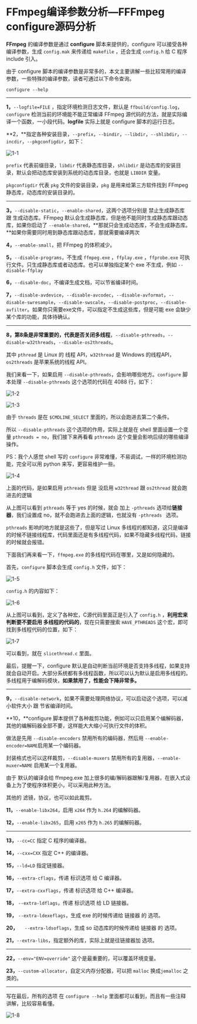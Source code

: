 # FFmpeg编译参数分析—FFFmpeg configure源码分析

**FFmpeg** 的编译参数是通过 **configure** 脚本来提供的，configure 可以接受各种编译参数，生成 `config.mak` 来传递给 `makefile` ，还会生成 `config.h` 给 C 程序 include 引入。

由于 configure 脚本的编译参数是非常多的，本文主要讲解一些比较常用的编译参数，一些特殊的编译参数，读者可通过以下命令查询。

```
configure --help
```

------

**1，**`--logfile=FILE` ，指定环境检测日志文件，默认是 `ffbuild/config.log`，`configure` 检测当前的环境能不能正常编译 FFmpeg 源代码的方法，就是实际编译一个函数，一小段代码。**logfile** 实际上就是 configure 脚本的运行日志。

**2，**指定各种安装目录，`--prefix`，`--bindir`，`--libdir`，`--shlibdir`，`--incdir`，`--pkgconfigdir`，如下：

![1-1](configure-args\1-1.png)



`prefix` 代表前缀目录，`libdir` 代表静态库目录，`shlibdir` 是动态库的安装目录，默认会把动态库安装到系统的动态库目录，也就是 `LIBDIR` 变量。

`pkgconfigdir` 代表 `pkg` 文件的安装目录，`pkg` 是用来给第三方软件找到 FFmpeg 静态库，动态库的安装目录的。

------

**3，**`--disable-static`，`--enable-shared`，这两个选项分别是 禁止生成静态库 跟 生成动态库。FFmpeg 默认会生成静态库，但是他不能同时生成静态库跟动态库，如果你启动了 `--enable-shared`，**那就只会生成动态库，不会生成静态库。**如果你需要同时用到静态库跟动态库，那就需要编译两次

**4，**`--enable-small`，把 FFmpeg 的体积减少。

**5，**`--disable-programs`，不生成 `ffmpeg.exe` ，`ffplay.exe` ，`ffprobe.exe` 可执行文件。只生成静态库或者动态库。也可以单独指定某个 exe 不生成，例如 `--disable-ffplay`

**6，**`--disable-doc`，不编译生成文档，可以节省编译时间。

**7，**`--disable-avdevice`，`--disable-avcodec`，`--disable-avformat`，`--disable-swresample`，`--disable-swscale`，`--disable-postproc`，`--disable-avfilter`。如果你只需要exe文件，可以指定不生成这些库，但是可能 exe 会缺少某个库的功能，具体待确认。

------

**8，第8条是非常重要的，代表是否关闭多线程**，`--disable-pthreads`，`--disable-w32threads`，`--disable-os2threads`。

其中 `pthread` 是 Linux 的 线程 API，`w32thread` 是 Windows 的线程API，`os2threads` 是苹果系统的线程 API。

我们来看一下，如果启用 `--disable-pthreads`，会影响哪些地方。`configure` 脚本处理 `--disable-pthreads` 这个选项的代码在 4088 行，如下：

![1-2](configure-args\1-2.png)

![1-3](configure-args\1-3.png)

由于 `threads` 是在 `$CMDLINE_SELECT` 里面的，所以会跑进去第二个条件。

所以 `--disable-pthreads` 这个选项的作用，实际上就是在 shell 里面设置一个变量 `pthreads = no`，我们接下来再看看 `pthreads`  这个变量会影响后续的哪些编译操作。

PS：我个人感觉 shell 写的 `configure` 非常难懂，不易调试，一样的环境检测功能，完全可以用 python 来写，更容易维护一些。

![1-4](configure-args\1-4.png)

上面的代码，是如果启用 `pthreads` 但是 没启用 `w32thread` 跟 `os2thread` 就会跑进去的逻辑

从上图可以看到 `pthreads` 等于 yes 的时候，就会 加上 `-pthreads` 选项给**链接器**，我们设置成 no，就不会跑进去上面的逻辑，也就没有 `-pthreads ` 选项。

`pthreads` 影响的地方就是这些了，但是写过 Linux 多线程的都知道，这只是编译的时候不链接线程库，代码里面还是有多线程代码，如果不隐藏多线程代码，链接的时候就会报错。

下面我们再来看一下，`ffmpeg.exe` 的多线程代码在哪里，又是如何隐藏的。

首先，`configure` 脚本会生成 `config.h` 文件，如下：

![1-5](configure-args\1-5.png)

`config.h` 的内容如下：

![1-6](configure-args\1-6.png)

从上图可以看到，定义了各种宏，C源代码里面正是引入了 `config.h` ，**利用宏来判断要不要启用 多线程的代码的**，现在只需要搜索 `HAVE_PTHREADS` 这个宏，即可找到多线程代码的位置，如下：

![1-7](configure-args\1-7.png)

可以看到，就在 `slicethread.c` 里面。

最后，提醒一下，configure 默认是自动判断当前环境是否支持多线程，如果支持就会自动开启。大部分系统都有多线程函数，所以可以认为默认是启用多线程的。多线程用于编解码模块，**如果禁用了，性能会下降非常多。**

------

**9，**`--disable-network`，如果不需要处理网络协议，可以启动这个选项，可以减小软件大小 跟 节省编译时间。

**10，**configure 脚本提供了各种裁剪功能，例如可以只启用某个编解码器，其他的编解码器全部不要，这样能大大缩小可执行文件的体积。

做法是先用 `--disable-encoders` 禁用所有的编码器，然后用 `--enable-encoder=NAME`启用某一个编码器。

封装格式也可以这样裁剪，`--disable-muxers` 禁用所有的复用器，`--enable-muxer=NAME` 启用某一个复用器。

由于 默认的编译会给 ffmpeg.exe 加上很多的编/解码器跟解/复用器，在嵌入式设备上为了使程序体积更小，可以采用此种方法。

其他的 滤镜，协议，也可以如此裁剪。

**11，**`--enable-libx264`，启用 `x264` 作为 `h.264` 的编解码器。

**12，**`--enable-libx265`，启用 `x265` 作为 `h.265` 的编解码器。

------

**13，**`--cc=CC` 指定 C 程序的编译器。

**14，**`--cxx=CXX`  指定 C++ 的编译器。

**15，**`--ld=LD` 指定链接器。

**16，**`--extra-cflags`，传递 标识选项 给 C 编译器。

**17，**`--extra-cxxflags`，传递 标识选项 给 C++ 编译器。

**18，** `--extra-ldflags`，传递 标识选项 给 LD 链接器。

**19，** `--extra-ldexeflags`，生成 exe 的时候传递给 链接器 的 选项。

**20，** `  --extra-ldsoflags`，生成 so 动态库的时候传递给 链接器 的 选项。

**21，**`--extra-libs`，指定额外的库，实际上就是往链接器加 选项。

------

**22，**`--env="ENV=override"` 这个是最重要的，可以覆盖环境变量。

**23，**`--custom-allocator`，自定义内存分配器，可以把 `malloc` 换成`jemalloc` 之类的。

------

写在最后，所有的选项 在 `configure --help` 里面都可以看到，而且有一些注释讲解，比较容易看懂。

![1-8](configure-args\1-8.png)
